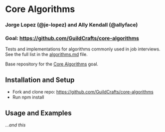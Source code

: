 # Core Algorithms
### Jorge Lopez (@je-lopez) and Ally Kendall (@allyface)
### Goal: https://github.com/GuildCrafts/core-algorithms

Tests and implementations for algorithms commonly used in job interviews. See the full list in the [algorithms.md](algorithms.md) file.

Base repository for the [Core Algorithms](http://jsdev.learnersguild.org/goals/123) goal.

## Installation and Setup

- Fork and clone repo: https://github.com/GuildCrafts/core-algorithms
- Run npm install

## Usage and Examples

_...and this_
